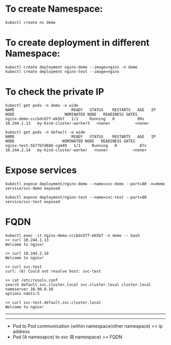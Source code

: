 # To create Namespace:
```
kubectl create ns demo
```
# To create deployment in different Namespace:
```
kubectl create deployment nginx-demo --image=nginx -n demo
kubectl create deployment nginx-test --image=nginx        
```
# To check the private IP
```
kubectl get pods -n demo -o wide
NAME                         READY   STATUS    RESTARTS   AGE   IP            NODE                      NOMINATED NODE   READINESS GATES
nginx-demo-cccbdc67f-mk5bf   1/1     Running   0          89s   10.244.1.13   my-kind-cluster-worker3   <none>           <none>
```
```
kubectl get pods -n default -o wide
NAME                         READY   STATUS    RESTARTS   AGE   IP            NODE                     NOMINATED NODE   READINESS GATES
nginx-test-5b77bfd686-cg449   1/1     Running   0          87s   10.244.2.14   my-kind-cluster-worker   <none>           <none>
```
# Expose services
```
kubectl expose deployment/nginx-demo --name=svc-demo --port=80 -n=demo
service/svc-demo exposed
```
```
kubectl expose deployment/nginx-test --name=svc-test --port=80
service/svc-test exposed
```
# FQDN
```
kubectl exec -it nginx-demo-cccbdc67f-mk5bf -n demo -- bash
>> curl 10.244.1.13
Welcome to nginx!
```
```
>> curl 10.244.2.14
Welcome to nginx!
```
```
>> curl svc-test
curl: (6) Could not resolve host: svc-test
```
```
>> cat /etc/resolv.conf
search default.svc.cluster.local svc.cluster.local cluster.local
nameserver 10.96.0.10
options ndots:5
```
```
>> curl svc-test.default.svc.cluster.local
Welcome to nginx!
```
---------------------------------------------------------------------
---------------------------------------------------------------------
- Pod to Pod communication (within namespace/other namespace) >> ip address
- Pod (A namesapce) to svc (B namespace) >> FQDN
